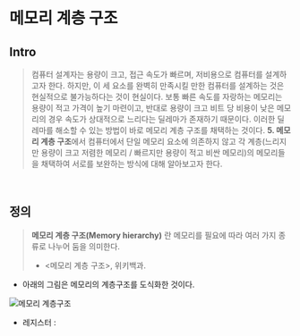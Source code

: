 # 메모리 계층 구조

## Intro

> 컴퓨터 설계자는 용량이 크고, 접근 속도가 빠르며, 저비용으로 컴퓨터를 설계하고자 한다. 하지만, 이 세 요소를 완벽히 만족시킬 만한 컴퓨터를 설계하는 것은 현실적으로 불가능하다는 것이 현실이다. 보통 빠른 속도를 자랑하는 메모리는 용량이 적고 가격이 높기 마련이고, 반대로 용량이 크고 비트 당 비용이 낮은 메모리의 경우 속도가 상대적으로 느리다는 딜레마가 존재하기 때문이다. 이러한 딜레마를 해소할 수 있는 방법이 바로 메모리 계층 구조를 채택하는 것이다. **5. 메모리 계층 구조**에서 컴퓨터에서 단일 메모리 요소에 의존하지 않고 각 계층(느리지만 용량이 크고 저렴한 메모리 / 빠르지만 용량이 적고 비싼 메모리)의 메모리들을 채택하여 서로를 보완하는 방식에 대해 알아보고자 한다.

<br/>

## 정의

> **메모리 계층 구조(Memory hierarchy)** 란 메모리를 필요에 따라 여러 가지 종류로 나누어 둠을 의미한다. 
>  - <메모리 계층 구조>, 위키백과.



* 아래의 그림은 메모리의 계층구조를 도식화한 것이다.

![메모리 계층구조](https://user-images.githubusercontent.com/101035437/186573232-ebcef311-a13c-4f3a-a6ee-bfd35faaf239.png)

* 레지스터 : 
